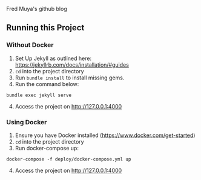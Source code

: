 Fred Muya's github blog



## Running this Project
### Without Docker
1. Set Up Jekyll as outlined here: https://jekyllrb.com/docs/installation/#guides
2. `cd` into the project directory
3. Run `bundle install` to install missing gems.
4. Run the command below:
```shell
bundle exec jekyll serve
```
4. Access the project on http://127.0.0.1:4000

### Using Docker
1. Ensure you have Docker installed (https://www.docker.com/get-started)
2. `cd` into the project directory
3. Run docker-compose up:
```shell
docker-compose -f deploy/docker-compose.yml up
```
4. Access the project on http://127.0.0.1:4000
